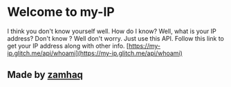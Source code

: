 Welcome to my-IP
=========================

I think you don't know yourself well. How do I know? Well, what is your IP address?
Don't know ? Well don't worry. Just use this API.
Follow this link to get your IP address along with other info.
[https://my-ip.glitch.me/api/whoami](https://my-ip.glitch.me/api/whoami)


Made by [zamhaq](https://github.com/zamhaq)
-------------------